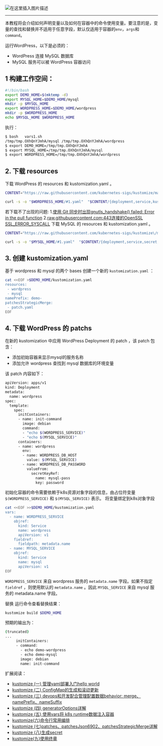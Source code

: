 ![在这里插入图片描述](https://i-blog.csdnimg.cn/blog_migrate/d6b34263e07950d69008681266ca1da4.png#pic_center)

----

本教程将会介绍如何声明变量以及如何在容器中的命令使用变量。要注意的是，变量的查找和替换并不适用于任意字段，默认仅适用于容器的`env`，`args`和`command`。

运行WordPress，以下是必须的：

 - WordPress 连接 MySQL 数据库
 - MySQL 服务可以被 WordPress 容器访问

## 1 构建工作空间：

```bash
#!/bin/bash
export DEMO_HOME=$(mktemp -d)
export MYSQL_HOME=$DEMO_HOME/mysql
mkdir -p $MYSQL_HOME
export WORDPRESS_HOME=$DEMO_HOME/wordpress
mkdir -p $WORDPRESS_HOME
echo $MYSQL_HOME $WORDPRESS_HOME
```
执行：

```bash
$ bash   vars1.sh 
/tmp/tmp.OXhQnYJmhA/mysql /tmp/tmp.OXhQnYJmhA/wordpress
$ export DEMO_HOME=/tmp/tmp.OXhQnYJmhA
$ export MYSQL_HOME=/tmp/tmp.OXhQnYJmhA/mysql
$ export WORDPRESS_HOME=/tmp/tmp.OXhQnYJmhA/wordpress
```
## 2. 下载 resources
下载 WordPress 的 resources 和 kustomization.yaml 。

```bash
CONTENT="https://raw.githubusercontent.com/kubernetes-sigs/kustomize/master/examples/wordpress/wordpress"

curl -s -o "$WORDPRESS_HOME/#1.yaml"  "$CONTENT/{deployment,service,kustomization}.yaml"
```
若下载不了出现的问题:
1.[使用 Git 同步时出现gnutls_handshake() failed: Error in the pull function](https://ghostwritten.blog.csdn.net/article/details/111031250)
2.[raw.githubusercontent.com:443连接的OpenSSL SSL_ERROR_SYSCALL](https://ghostwritten.blog.csdn.net/article/details/111031475)
下载 MySQL 的 resources 和 kustomization.yaml 。

```bash
CONTENT="https://raw.githubusercontent.com/kubernetes-sigs/kustomize\/master/examples/wordpress/mysql"

curl -s -o "$MYSQL_HOME/#1.yaml"  "$CONTENT/{deployment,service,secret,kustomization}.yaml"
```
## 3. 创建 kustomization.yaml
基于 wordpress 和 mysql 的两个 bases 创建一个新的 `kustomization.yaml` ：

```bash
cat <<EOF >$DEMO_HOME/kustomization.yaml
resources:
 - wordpress
 - mysql
namePrefix: demo-
patchesStrategicMerge:
 - patch.yaml
EOF
```
## 4. 下载 WordPress 的 patchs
在新的 kustomization 中应用 WordPress Deployment 的 patch ，该 patch 包含：
 - 添加初始容器来显示mysql的服务名称
 - 添加允许 wordpress 查找到 mysql 数据库的环境变量

该 patch 内容如下：

```bash
apiVersion: apps/v1
kind: Deployment
metadata:
  name: wordpress
spec:
  template:
    spec:
      initContainers:
      - name: init-command
        image: debian
        command:
        - "echo $(WORDPRESS_SERVICE)"
        - "echo $(MYSQL_SERVICE)"
      containers:
      - name: wordpress
        env:
        - name: WORDPRESS_DB_HOST
          value: $(MYSQL_SERVICE)
        - name: WORDPRESS_DB_PASSWORD
          valueFrom:
            secretKeyRef:
              name: mysql-pass
              key: password
```
初始化容器的命令需要依赖于k8s资源对象字段的信息，由占位符变量 `$(WORDPRESS_SERVICE)` 和 `$(MYSQL_SERVICE)` 表示。
将变量绑定到k8s对象字段

```bash
cat <<EOF >>$DEMO_HOME/kustomization.yaml
vars:
  - name: WORDPRESS_SERVICE
    objref:
      kind: Service
      name: wordpress
      apiVersion: v1
    fieldref:
      fieldpath: metadata.name
  - name: MYSQL_SERVICE
    objref:
      kind: Service
      name: mysql
      apiVersion: v1
EOF
```

`WORDPRESS_SERVICE` 来自 wordpress 服务的 `metadata.name` 字段。如果不指定 `fieldref` ，则使用默认的 `metadata.name` 。因此 `MYSQL_SERVICE` 来自 mysql 服务的 metadata.name 字段。

替换
运行命令查看替换结果：

```bash
kustomize build $DEMO_HOME
```

预期的输出为：

```bash
(truncated)
...
     initContainers:
     - command:
       - echo demo-wordpress
       - echo demo-mysql
       image: debian
       name: init-command
```
扩展阅读：

 - [kustomize (一) 管理yaml部署入门hello world](https://ghostwritten.blog.csdn.net/article/details/107925618)
 - [kustomize (二) ConfigMap的生成和滚动更新](https://ghostwritten.blog.csdn.net/article/details/110962982)
 - [kustomize (三) devops和开发配合管理配置数据behavior: merge、namePrefix、nameSuffix](https://ghostwritten.blog.csdn.net/article/details/110980010)
 - [kustomize (四) generatorOptions详解](https://ghostwritten.blog.csdn.net/article/details/110992002)
 - [kustomize (五) 使用vars将 k8s runtime数据注入容器](https://ghostwritten.blog.csdn.net/article/details/111029759)
 - [kustomize(六)命令行常用编排](https://ghostwritten.blog.csdn.net/article/details/111042577)
 - [kustomize (七)patches、patchesJson6902、patchesStrategicMerge详解](https://ghostwritten.blog.csdn.net/article/details/111188370)
 - [kustomize (八)生成secret](https://ghostwritten.blog.csdn.net/article/details/111211735)
 - [kustomize(九)使用终章](https://blog.csdn.net/xixihahalelehehe/article/details/111223923)

